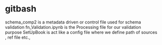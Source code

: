 # gitbash
schema_comp2 is a metadata driven or control file used for schema validation
fn_Validation.ipynb is the Processing file for our validation purpose
SetUpBook is act like a config file where we define path of sources , ref file etc.,

